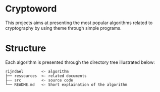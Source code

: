 # Cryptoword
This projects aims at presenting the most popular algorithms related to cryptography by using theme through simple programs.

# Structure
Each algorithm is presented through the directory tree illustrated below:
```
rijndael        <- algorithm
├── ressources  <- related documents
├── src         <- source code
└── README.md   <- Short explaination of the algorithm
```


